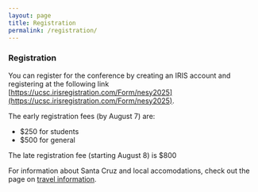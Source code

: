 ```yaml
---
layout: page
title: Registration
permalink: /registration/
---
```


### Registration

You can register for the conference by creating an IRIS account and registering at the following link [https://ucsc.irisregistration.com/Form/nesy2025](https://ucsc.irisregistration.com/Form/nesy2025).

The early registration fees (by August 7) are: 
- $250 for students
- $500 for general

The late registration fee (starting August 8) is $800

For information about Santa Cruz and local accomodations, check out the page on [travel information](/travel_information/).

